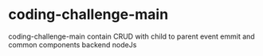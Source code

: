 # coding-challenge-main
coding-challenge-main contain CRUD with child to parent event emmit and common components backend nodeJs
